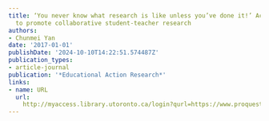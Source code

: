 ```yaml
---
title: ‘You never know what research is like unless you’ve done it!’ Action research
  to promote collaborative student-teacher research
authors:
- Chunmei Yan
date: '2017-01-01'
publishDate: '2024-10-10T14:22:51.574487Z'
publication_types:
- article-journal
publication: '*Educational Action Research*'
links:
- name: URL
  url: 
    http://myaccess.library.utoronto.ca/login?qurl=https://www.proquest.com/docview/2013872594?accountid=14771&bdid=38384&_bd=hvqDEdDRDXsJn1a%2FWzjNoCMqdBo%3D
---
```

